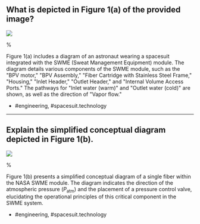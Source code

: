 ## What is depicted in Figure 1(a) of the provided image?

![](https://cdn.mathpix.com/cropped/2024_05_27_fb8951a62f9b31975d8ag-1.jpg?height=962&width=1162&top_left_y=1268&top_left_x=433)

%

Figure 1(a) includes a diagram of an astronaut wearing a spacesuit integrated with the SWME (Sweat Management Equipment) module. The diagram details various components of the SWME module, such as the "BPV motor," "BPV Assembly," "Fiber Cartridge with Stainless Steel Frame," "Housing," "Inlet Header," "Outlet Header," and "Internal Volume Access Ports." The pathways for "Inlet water (warm)" and "Outlet water (cold)" are shown, as well as the direction of "Vapor flow."

- #engineering, #spacesuit.technology

---

## Explain the simplified conceptual diagram depicted in Figure 1(b).

![](https://cdn.mathpix.com/cropped/2024_05_27_fb8951a62f9b31975d8ag-1.jpg?height=252&width=1194&top_left_y=2242&top_left_x=429)

%

Figure 1(b) presents a simplified conceptual diagram of a single fiber within the NASA SWME module. The diagram indicates the direction of the atmospheric pressure ($P_{\text{atm}}$) and the placement of a pressure control valve, elucidating the operational principles of this critical component in the SWME system.

- #engineering, #spacesuit.technology